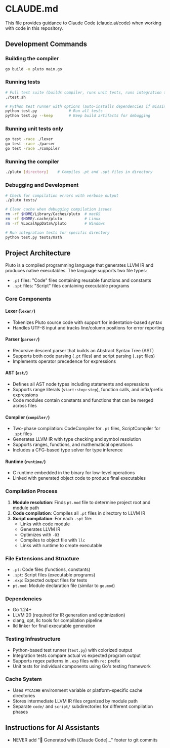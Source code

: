 # CLAUDE.md

This file provides guidance to Claude Code (claude.ai/code) when working with code in this repository.

## Development Commands

### Building the compiler
```bash
go build -o pluto main.go
```

### Running tests
```bash
# Full test suite (builds compiler, runs unit tests, runs integration tests)
./test.sh

# Python test runner with options (auto-installs dependencies if missing)
python test.py              # Run all tests
python test.py --keep       # Keep build artifacts for debugging
```

### Running unit tests only
```bash
go test -race ./lexer
go test -race ./parser  
go test -race ./compiler
```

### Running the compiler
```bash
./pluto [directory]    # Compiles .pt and .spt files in directory
```

### Debugging and Development
```bash
# Check for compilation errors with verbose output
./pluto tests/

# Clear cache when debugging compilation issues
rm -rf $HOME/Library/Caches/pluto  # macOS
rm -rf $HOME/.cache/pluto          # Linux
rm -rf %LocalAppData%/pluto        # Windows

# Run integration tests for specific directory
python test.py tests/math
```

## Project Architecture

Pluto is a compiled programming language that generates LLVM IR and produces native executables. The language supports two file types:
- `.pt` files: "Code" files containing reusable functions and constants
- `.spt` files: "Script" files containing executable programs

### Core Components

#### Lexer (`lexer/`)
- Tokenizes Pluto source code with support for indentation-based syntax
- Handles UTF-8 input and tracks line/column positions for error reporting

#### Parser (`parser/`)
- Recursive descent parser that builds an Abstract Syntax Tree (AST)
- Supports both code parsing (`.pt` files) and script parsing (`.spt` files)
- Implements operator precedence for expressions

#### AST (`ast/`)
- Defines all AST node types including statements and expressions
- Supports range literals (`start:stop:step`), function calls, and infix/prefix expressions
- Code modules contain constants and functions that can be merged across files

#### Compiler (`compiler/`)
- Two-phase compilation: CodeCompiler for `.pt` files, ScriptCompiler for `.spt` files
- Generates LLVM IR with type checking and symbol resolution
- Supports ranges, functions, and mathematical operations
- Includes a CFG-based type solver for type inference

#### Runtime (`runtime/`)
- C runtime embedded in the binary for low-level operations
- Linked with generated object code to produce final executables

### Compilation Process

1. **Module resolution**: Finds `pt.mod` file to determine project root and module path
2. **Code compilation**: Compiles all `.pt` files in directory to LLVM IR
3. **Script compilation**: For each `.spt` file:
   - Links with code module
   - Generates LLVM IR  
   - Optimizes with `-O3`
   - Compiles to object file with `llc`
   - Links with runtime to create executable

### File Extensions and Structure
- `.pt`: Code files (functions, constants)
- `.spt`: Script files (executable programs) 
- `.exp`: Expected output files for tests
- `pt.mod`: Module declaration file (similar to `go.mod`)

### Dependencies
- Go 1.24+
- LLVM 20 (required for IR generation and optimization)
- clang, opt, llc tools for compilation pipeline
- lld linker for final executable generation

### Testing Infrastructure
- Python-based test runner (`test.py`) with colorized output
- Integration tests compare actual vs expected program output
- Supports regex patterns in `.exp` files with `re:` prefix
- Unit tests for individual components using Go's testing framework

### Cache System
- Uses `PTCACHE` environment variable or platform-specific cache directories
- Stores intermediate LLVM IR files organized by module path
- Separate `code/` and `script/` subdirectories for different compilation phases

## Instructions for AI Assistants
- NEVER add "🤖 Generated with [Claude Code]..." footer to git commits